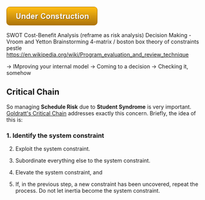 ![Under Construction](/img/state/uc.png)




SWOT
Cost-Benefit Analysis  (reframe as risk analysis)
Decision Making - Vroom and Yetton
Brainstorming
4-matrix / boston box
theory of constraints
pestle
https://en.wikipedia.org/wiki/Program_evaluation_and_review_technique

-> IMproving your internal model
-> Coming to a decision
-> Checking it, somehow




## Critical Chain

So managing **Schedule Risk** due to **Student Syndrome** is very important.  [Goldratt's Critical Chain](https://en.wikipedia.org/wiki/Critical_chain_project_management) addresses exactly this concern.   Briefly, the idea of this is:

### 1. Identify the system constraint

2. Exploit the system constraint.

3. Subordinate everything else to the system constraint.

4. Elevate the system constraint, and

5. If, in the previous step, a new constraint has been uncovered, repeat the process. Do not let inertia become the system constraint.
